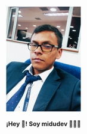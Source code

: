 <p align="center" width="300">
   <img align="center" width="200" src="assets/img/camilo.jpg" />
   <h3 align="center">¡Hey 👋! Soy midudev 👨🏻‍💻</h3>
</p>
